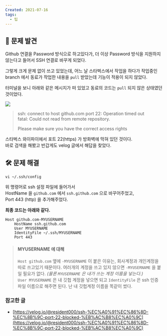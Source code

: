 ```yaml
---
Created: 2021-07-16
tags:
  - 팁
---
```

## 📛 문제 발견

Github 연결을 Password 방식으로 하고있다가, 더 이상 Password 방식을 지원하지 않는다고 들어서 SSH 연결로 바꾸게 되었다.

그렇게 크게 문제 없이 쓰고 있었는데, 어느 날 스타벅스에서 작업을 하다가 작업중인 branch 에서 동료가 작업한 내용을 `pull` 받았는데 기능이 적용이 되지 않았다.

터미널을 보니 아래와 같은 메시지가 떠 있었고 동료의 코드는 `pull` 되지 않은 상태였던 것이었다.

![](https://velog.velcdn.com/images%2Fjohnyworld%2Fpost%2F536b4096-7d6b-4f7f-aca1-050dd5ee16d4%2FScreen%20Shot%202021-07-16%20at%2011.05.21%20AM.png)

> ssh: connect to host github.com port 22: Operation timed out  
> fatal: Could not read from remote repository.
> 
> Please make sure you have the correct access rights

스타벅스 와이파이에서 포트 22(https) 가 방화벽에 막혀 있던 것이다.  
바로 검색을 해봤고 반갑게도 velog 글에서 해답을 찾았다.

## 🛠 문제 해결

```null
vi ~/.ssh/config
```

위 명령어로 ssh 설정 파일에 들어가서  
HostName 을 `github.com` 에서 `ssh.github.com` 으로 바꾸어주었고,  
Port 443 (http) 을 추가해주었다.

**최종 코드는 아래와 같다.**

```null
Host github.com-MYUSERNAME
  	HostName ssh.github.com
  	User MYUSERNAME
  	IdentityFile ~/.ssh/MYUSERNAME
  	Port 443
```

> #### MYUSERNAME 에 대해
> 
> `Host github.com` 옆에 `-MYUSERNAME` 이 붙은 이유는, 회사계정과 개인계정을 따로 쓰고있기 때문이다. 여러개의 계정을 쓰고 있지 않으면 `-MYUSERNAME` 을 붙일 필요가 없다. _(물론 `MYUSERNAME` 은 내가 쓰는 계정 이름을 넣는다.)_  
> `User MYUSERNAME` 은 내 깃헙 계정을 넣으면 되고 `IdentityFile` 은 ssh 인증 파일 이름으로 해주면 된다. 난 내 깃헙계정 이름을 똑같이 썼다.

### 참고한 글

-   [https://velog.io/@resident000/ssh-%EC%A0%91%EC%86%8D-%EC%8B%9C-port-22-blocked-%EB%AC%B8%EC%A0%9C](https://velog.io/@resident000/ssh-%EC%A0%91%EC%86%8D-%EC%8B%9C-port-22-blocked-%EB%AC%B8%EC%A0%9C)